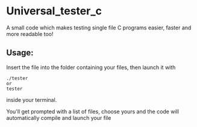 # Universal_tester_c
A small code which makes testing single file C programs easier, faster and more readable too!

## Usage:
Insert the file into the folder containing your files, then launch it with     

    ./tester
    or
    tester
    
inside your terminal.

You'll get prompted with a list of files, choose yours and the code will automatically compile and launch your file
